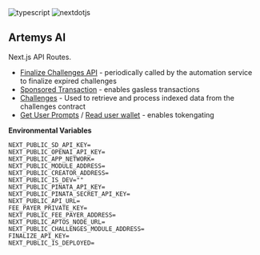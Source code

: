 <div align="">
    <img src="https://img.shields.io/badge/-TypeScript-black?style=for-the-badge&logoColor=white&logo=typescript&color=3178C6" alt="typescript" />
    <img src="https://img.shields.io/badge/-Next_JS-black?style=for-the-badge&logoColor=white&logo=nextdotjs&color=000000" alt="nextdotjs" />
</div>

## Artemys AI

Next.js API Routes.
- [Finalize Challenges API](https://github.com/Artemys-Aptos/frontend/blob/main/pages/api/admin/batch-finalize-challenges.ts) - periodically called by the automation service to finalize expired challenges
- [Sponsored Transaction](https://github.com/Artemys-Aptos/frontend/blob/main/pages/api/sponsor-transaction.ts) - enables gasless transactions
- [Challenges](https://github.com/Artemys-Aptos/frontend/tree/main/pages/api/challenges) - Used to retrieve and process indexed data from the challenges contract
- [Get User Prompts](https://github.com/Artemys-Aptos/frontend/blob/main/pages/api/my-creations/getUserPrompts.ts) / [Read user wallet](https://github.com/Artemys-Aptos/frontend/blob/main/utils/aptos/checkTokenAccess.ts) - enables tokengating

**Environmental Variables**
```NEXT_PUBLIC_PROJECT_ID=
NEXT_PUBLIC_SD_API_KEY=
NEXT_PUBLIC_OPENAI_API_KEY=
NEXT_PUBLIC_APP_NETWORK=
NEXT_PUBLIC_MODULE_ADDRESS=
NEXT_PUBLIC_CREATOR_ADDRESS=
NEXT_PUBLIC_IS_DEV=""
NEXT_PUBLIC_PINATA_API_KEY=
NEXT_PUBLIC_PINATA_SECRET_API_KEY=
NEXT_PUBLIC_API_URL=
FEE_PAYER_PRIVATE_KEY=
NEXT_PUBLIC_FEE_PAYER_ADDRESS=
NEXT_PUBLIC_APTOS_NODE_URL=
NEXT_PUBLIC_CHALLENGES_MODULE_ADDRESS=
FINALIZE_API_KEY=
NEXT_PUBLIC_IS_DEPLOYED=
```
